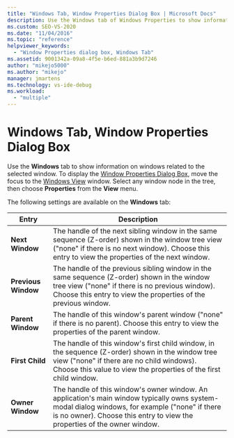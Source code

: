 ```yaml
---
title: "Windows Tab, Window Properties Dialog Box | Microsoft Docs"
description: Use the Windows tab of Windows Properties to show information on the windows that are related to the selected window. See this article for the settings.
ms.custom: SEO-VS-2020
ms.date: "11/04/2016"
ms.topic: "reference"
helpviewer_keywords:
  - "Window Properties dialog box, Windows Tab"
ms.assetid: 9001342a-09a8-4f5e-b6ed-881a3b9d7246
author: "mikejo5000"
ms.author: "mikejo"
manager: jmartens
ms.technology: vs-ide-debug
ms.workload:
  - "multiple"
---
```

# Windows Tab, Window Properties Dialog Box
Use the **Windows** tab to show information on windows related to the selected window. To display the [Window Properties Dialog Box](../debugger/window-properties-dialog-box.md), move the focus to the [Windows View](../debugger/windows-view.md) window. Select any window node in the tree, then choose **Properties** from the **View** menu.

 The following settings are available on the **Windows** tab:

|Entry|Description|
|-----------|-----------------|
|**Next Window**|The handle of the next sibling window in the same sequence (Z-order) shown in the window tree view ("none" if there is no next window). Choose this entry to view the properties of the next window.|
|**Previous Window**|The handle of the previous sibling window in the same sequence (Z-order) shown in the window tree view ("none" if there is no previous window). Choose this entry to view the properties of the previous window.|
|**Parent Window**|The handle of this window's parent window ("none" if there is no parent). Choose this entry to view the properties of the parent window.|
|**First Child**|The handle of this window's first child window, in the sequence (Z-order) shown in the window tree view ("none" if there are no child windows). Choose this value to view the properties of the first child window.|
|**Owner Window**|The handle of this window's owner window. An application's main window typically owns system-modal dialog windows, for example ("none" if there is no owner). Choose this entry to view the properties of the owner window.|